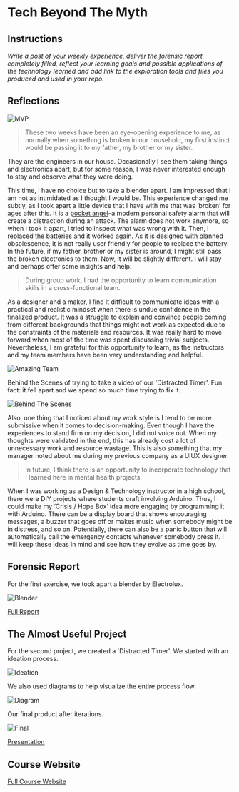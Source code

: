 # Tech Beyond The Myth

## Instructions

*Write a post of your weekly experience, deliver the forensic report completely filled, reflect your learning goals and possible applications of the technology learned and add link to the exploration tools and files you produced and used in your repo.*

## Reflections

![MVP](../images/week5/Tech01/06_MVP.JPG)

>These two weeks have been an eye-opening experience to me, as normally when something is broken in our household, my first instinct would be passing it to my father, my brother or my sister. 

They are the engineers in our house. Occasionally I see them taking things and electronics apart, but for some reason, I was never interested enough to stay and observe what they were doing.

This time, I have no choice but to take a blender apart. I am impressed that I am not as intimidated as I thought I would be. This experience changed me subtly, as I took apart a little device that I have with me that was ‘broken’ for ages after this. It is a [pocket angel](https://shoppocketangel.com/)–a modern personal safety alarm that will create a distraction during an attack. The alarm does not work anymore, so when I took it apart, I tried to inspect what was wrong with it. Then, I replaced the batteries and it worked again. As it is designed with planned obsolescence, it is not really user friendly for people to replace the battery. In the future, if my father, brother or my sister is around, I might still pass the broken electronics to them. Now, it will be slightly different. I will stay and perhaps offer some insights and help.

>During group work, I had the opportunity to learn communication skills in a cross-functional team. 

As a designer and a maker, I find it difficult to communicate ideas with a practical and realistic mindset when there is undue confidence in the finalized product. It was a struggle to explain and convince people coming from different backgrounds that things might not work as expected due to the constraints of the materials and resources. It was really hard to move forward when most of the time was spent discussing trivial subjects. Nevertheless, I am grateful for this opportunity to learn, as the instructors and my team members have been very understanding and helpful.

![Amazing Team](../images/week5/Tech01/02_Amazingteammates.JPG)

Behind the Scenes of trying to take a video of our 'Distracted Timer'. Fun fact: it fell apart and we spend so much time trying to fix it. 

![Behind The Scenes](../images/week5/Tech01/08_BTS.JPG)

Also, one thing that I noticed about my work style is I tend to be more submissive when it comes to decision-making. Even though I have the experiences to stand firm on my decision, I did not voice out. When my thoughts were validated in the end, this has already cost a lot of unnecessary work and resource wastage. This is also something that my manager noted about me during my previous company as a UIUX designer. 

>In future, I think there is an opportunity to incorporate technology that I learned here in mental health projects.

When I was working as a Design & Technology instructor in a high school, there were DIY projects where students craft involving Arduino. Thus, I could make my ‘Crisis / Hope Box’ idea more engaging by programming it with Arduino. There can be a display board that shows encouraging messages, a buzzer that goes off or makes music when somebody might be in distress, and so on. Potentially, there can also be a panic button that will automatically call the emergency contacts whenever somebody press it. I will keep these ideas in mind and see how they evolve as time goes by.

## Forensic Report

For the first exercise, we took apart a blender by Electrolux.

![Blender](../images/week5/Tech01/01_Blenderparts.JPG)

[Full Report](https://hackmd.io/s/HJBEvhPBo)

## The Almost Useful Project

For the second project, we created a 'Distracted Timer'. We started with an ideation process.

![Ideation](../images/week5/Tech01/04_Ideation.JPG)

We also used diagrams to help visualize the entire process flow.

![Diagram](../images/week5/Tech01/05_Diagram.JPG)

Our final product after iterations.

![Final](../images/week5/Tech01/07_Final.JPG)

[Presentation](https://www.canva.com/design/DAFSGssYzEA/FqJPNQMS33QH5i-fKP5DVg/view?utm_content=DAFSGssYzEA&utm_campaign=designshare&utm_medium=link&utm_source=publishsharelink)

## Course Website

[Full Course Website](https://hackmd.io/QpMIMeepTIqulsaa-o7GAw?view#MDEF-Unpacking-Intelligent-Machines-2223)

